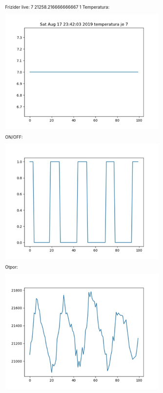 Frizider live: 7
21258.216666666667 
1
Temperatura:

![alt text](https://raw.githubusercontent.com/matej14086/frizider/master/images/temp.jpg?)


ON/OFF:

![alt text](https://raw.githubusercontent.com/matej14086/frizider/master/images/status.jpg?)


Otpor:

![alt text](https://raw.githubusercontent.com/matej14086/frizider/master/images/otpor.jpg?)
